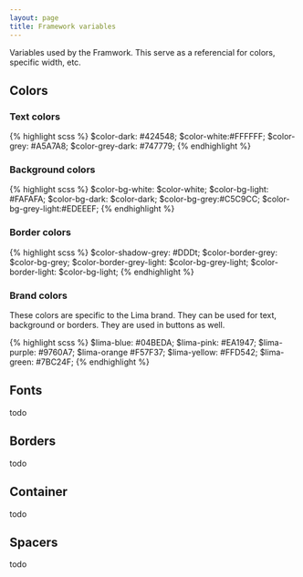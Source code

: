 ```yaml
---
layout: page
title: Framework variables
---
```


Variables used by the Framwork. This serve as a referencial for colors, specific width, etc.

## Colors

### Text colors

{% highlight scss %}
$color-dark: #424548;
$color-white:#FFFFFF;
$color-grey: #A5A7A8;
$color-grey-dark: #747779;
{% endhighlight %}

### Background colors

{% highlight scss %}
$color-bg-white: $color-white;
$color-bg-light: #FAFAFA;
$color-bg-dark: $color-dark;
$color-bg-grey:#C5C9CC;
$color-bg-grey-light:#EDEEEF;
{% endhighlight %}

### Border colors

{% highlight scss %}
$color-shadow-grey: #DDDt;
$color-border-grey: $color-bg-grey;
$color-border-grey-light: $color-bg-grey-light;
$color-border-light: $color-bg-light;
{% endhighlight %}

### Brand colors

These colors are specific to the Lima brand. They can be used for text, background or borders. They are used in buttons as well.

{% highlight scss %}
$lima-blue: #04BEDA;
$lima-pink: #EA1947;
$lima-purple: #9760A7;
$lima-orange #F57F37;
$lima-yellow: #FFD542;
$lima-green: #7BC24F;
{% endhighlight %}

## Fonts

todo

## Borders

todo

## Container

todo

## Spacers

todo